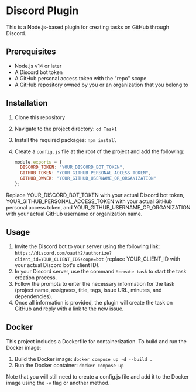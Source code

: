 # Discord Plugin

This is a Node.js-based plugin for creating tasks on GitHub through Discord.

## Prerequisites

- Node.js v14 or later
- A Discord bot token
- A GitHub personal access token with the "repo" scope
- A GitHub repository owned by you or an organization that you belong to

## Installation

1. Clone this repository
2. Navigate to the project directory: `cd Task1`
3. Install the required packages: `npm install`
4. Create a `config.js` file at the root of the project and add the following:

   ```javascript
   module.exports = {
     DISCORD_TOKEN: "YOUR_DISCORD_BOT_TOKEN",
     GITHUB_TOKEN: "YOUR_GITHUB_PERSONAL_ACCESS_TOKEN",
     GITHUB_OWNER: "YOUR_GITHUB_USERNAME_OR_ORGANIZATION"
   };
Replace YOUR_DISCORD_BOT_TOKEN with your actual Discord bot token, YOUR_GITHUB_PERSONAL_ACCESS_TOKEN with your actual GitHub personal access token, and YOUR_GITHUB_USERNAME_OR_ORGANIZATION with your actual GitHub username or organization name.

## Usage

1. Invite the Discord bot to your server using the following link: `https://discord.com/oauth2/authorize?client_id=YOUR_CLIENT_ID&scope=bot` (replace YOUR_CLIENT_ID with your actual Discord bot's client ID).
2. In your Discord server, use the command `!create task` to start the task creation process.
3. Follow the prompts to enter the necessary information for the task (project name, assignees, title, tags, issue URL, minutes, and dependencies).
4. Once all information is provided, the plugin will create the task on GitHub and reply with a link to the new issue.

## Docker

This project includes a Dockerfile for containerization. To build and run the Docker image:

1. Build the Docker image: `docker compose up -d --build .`
2. Run the Docker container: `docker compose up`

Note that you will still need to create a config.js file and add it to the Docker image using the `-v` flag or another method.

